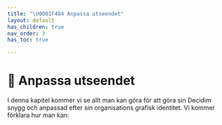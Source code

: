 ```yaml
---
title: "\U0001F484 Anpassa utseendet"
layout: default
has_children: true
nav_order: 3
has_toc: true

---
```

# 💄 Anpassa utseendet

I denna kapitel kommer vi se allt man kan göra för att göra sin Decidim snygg och anpassad efter sin organisations grafisk identitet. Vi kommer förklara hur man kan:
